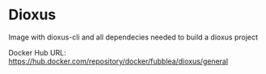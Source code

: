 # Dioxus

Image with dioxus-cli and all dependecies needed to build a dioxus project

Docker Hub URL: https://hub.docker.com/repository/docker/fubblea/dioxus/general
